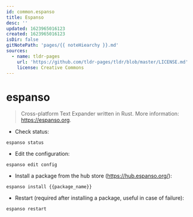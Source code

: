 ```yaml
---
id: common.espanso
title: Espanso
desc: ''
updated: 1623965016123
created: 1623965016123
isDir: false
gitNotePath: 'pages/{{ noteHiearchy }}.md'
sources:
  - name: tldr-pages
    url: 'https://github.com/tldr-pages/tldr/blob/master/LICENSE.md'
    license: Creative Commons
---
```

# espanso

> Cross-platform Text Expander written in Rust.
> More information: <https://espanso.org>.

- Check status:

`espanso status`

- Edit the configuration:

`espanso edit config`

- Install a package from the hub store (<https://hub.espanso.org/>):

`espanso install {{package_name}}`

- Restart (required after installing a package, useful in case of failure):

`espanso restart`

